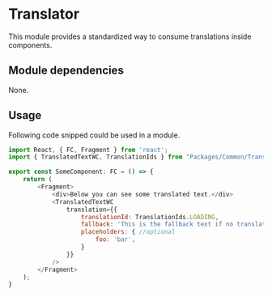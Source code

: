 # Translator
This module provides a standardized way to consume translations inside components.

## Module dependencies 
None.

## Usage
Following code snipped could be used in a module.
```javascript
import React, { FC, Fragment } from 'react';
import { TranslatedTextWC, TranslationIds } from "Packages/Common/Translator";

export const SomeComponent: FC = () => {
    return (
        <Fragment>
            <div>Below you can see some translated text.</div>
            <TranslatedTextWC
                translation={{
                    translationId: TranslationIds.LOADING,
                    fallback: 'This is the fallback text if no translation was found.', //optional
                    placeholders: { //optional
                        foo: 'bar',
                    }
                }}
            />
        </Fragment>
    );
}
```

